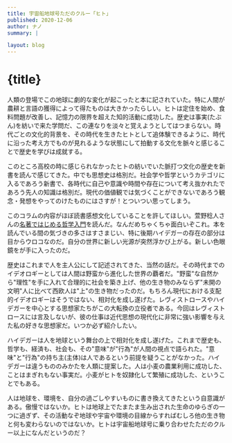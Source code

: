 ```yaml
---
title: 宇宙船地球号ただのクルー「ヒト」
published: 2020-12-06
author: ナノ
summary: |

layout: blog
---
```


# {title}

人類の登場でこの地球に劇的な変化が起こったと本に記されていた。特に人間が農耕と言語の獲得によって得たものは大きかったらしい。ヒトは定住を始め、食料問題が改善し、記憶力の限界を超えた知的活動に成功した。歴史は事実(たぶん)を紡いで来た学問だ、この連なりを淡々と覚えようとしてはつまらない。時代ごとの文化的背景を、その時代を生きたヒトとして追体験できるように、時代に沿った考え方でものが見れるような状態にして拍動する文化を脈々と感じることで歴史を学びは成就する。

このところ高校の時に感じられなかったヒトの紡いでいた脈打つ文化の歴史を新書を読んで感じてきた。中でも思想史は格別だ。社会学や哲学というカテゴリに入るであろう新書で、各時代に自己や意識や時間や存在について考え抜かれたであろう先人の知識は格別だ。現代の価値観では気づくことができないであろう観念・発想をやってのけたものにはさすが！とついつい思ってしまう。

このコラムの内容がほぼ読書感想文化していることを許してほしい。萱野稔人さんの[名著ではじめる哲学入門](https://www.amazon.co.jp/%E5%90%8D%E8%91%97%E3%81%A7%E3%81%AF%E3%81%98%E3%82%81%E3%82%8B%E5%93%B2%E5%AD%A6%E5%85%A5%E9%96%80-NHK%E5%87%BA%E7%89%88%E6%96%B0%E6%9B%B8-%E8%90%B1%E9%87%8E-%E7%A8%94%E4%BA%BA/dp/4140886331)を読んだ。なんだめちゃくちゃ面白いぞこれ。本を読んでいる間の気づきの多さはすさまじい、特に後期ハイデガーの存在の部分は目からウロコなのだ。自分の世界に新しい光源が突然浮かび上がる。新しい色眼鏡をが手に入ったのだ。

歴史はこれまで人を主人公にして記述されてきた、当然の話だ。その時代までのイデオロギーとしては人間は野蛮から進化した世界の覇者だ。"野蛮"な自然から"理性"を手に入れて合理的に社会を築き上げ、他の生き物のみならず"未開の文明"人に比べて西欧人は"上"の生き物だったのだ。もちろん現代における支配的イデオロギーはそうではない、相対化を成し遂げた。レヴィストロースやハイデガーを中心とする思想家たちがこの大転換の立役者である。今回はレヴィストロースには言及しないが、彼の仕事は近代思想の現代化に非常に強い影響を与えた私の好きな思想家だ。いつか必ず紹介したい。

ハイデガーは人を地球という舞台の上で相対化を成し遂げた。これまで歴史も、哲学も、経済も、社会も、その"意味"が"行為"が人間の視点で語られた。"意味"と"行為"の持ち主(主体)は人であるという前提を疑うことがなかった。ハイデガーは違うもののみかたを人類に提案した。人は小麦の農業利用に成功した、ことはまぎれもない事実だ。小麦がヒトを奴隷化して繁殖に成功した、ということでもある。

人は地球を、環境を、自分の過ごしやすいものに書き換えてきたという自意識がある。傲慢ではないか。ヒトは地球上でたまたま生み出された生命のゆらぎの一つに過ぎず、その活動なぞ地球や宇宙や環境の目線からすればむしろ他の生き物と何も変わらないのではないか。ヒトは宇宙船地球号に乗り合わせたただのクルー以上になんだというのだ？